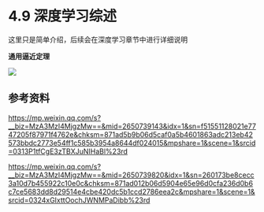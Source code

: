 # 4.9 深度学习综述

这里只是简单介绍，后续会在深度学习章节中进行详细说明

**通用逼近定理**



![](media/15394437873112/15394453932519.jpg)




## 参考资料

https://mp.weixin.qq.com/s?__biz=MzA3MzI4MjgzMw==&mid=2650739143&idx=1&sn=f51551128021e7747205f87971f4762e&chksm=871ad5b9b06d5caf0a5b4601863adc213eb42573bbdc2773e54ff1c585b3954a8644df024015&mpshare=1&scene=1&srcid=0313P1tfCgE3zTBXJuNIHaBl%23rd

https://mp.weixin.qq.com/s?__biz=MzA3MzI4MjgzMw==&mid=2650739820&idx=1&sn=260173be8cecc3a10d7b455922c10e0c&chksm=871ad012b06d5904e65e96d0cfa236d0b6c7ce5683dd8d29514e4cbe420dc5b1ccd2786eea2c&mpshare=1&scene=1&srcid=0324xGIxttOochJWNMPaDibb%23rd

